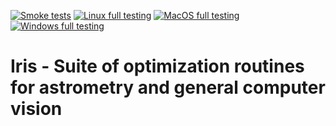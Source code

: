 [![Smoke tests](https://github.com/james-pack/iris/actions/workflows/smoke_test.yml/badge.svg)](https://github.com/james-pack/iris/actions/workflows/smoke_test.yml)
[![Linux full testing](https://github.com/james-pack/iris/actions/workflows/linux_test.yml/badge.svg)](https://github.com/james-pack/iris/actions/workflows/linux_test.yml)
[![MacOS full testing](https://github.com/james-pack/iris/actions/workflows/macos_test.yml/badge.svg)](https://github.com/james-pack/iris/actions/workflows/macos_test.yml)
[![Windows full testing](https://github.com/james-pack/iris/actions/workflows/windows_test.yml/badge.svg)](https://github.com/james-pack/iris/actions/workflows/windows_test.yml)

# Iris - Suite of optimization routines for astrometry and general computer vision
